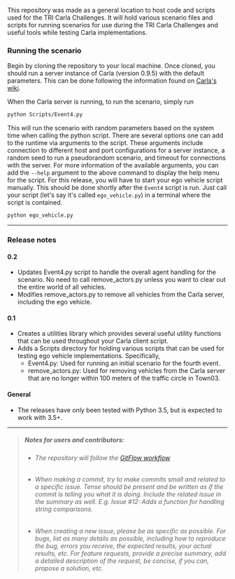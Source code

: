 This repository was made as a general location to host code and scripts used for the TRI Carla Challenges. It will hold various scenario files and scripts for running scenarios for use during the TRI Carla Challenges and useful tools while testing Carla implementations.

### Running the scenario
Begin by cloning the repository to your local machine. Once cloned, you should run a server instance of Carla (version 0.9.5) with the default parameters. This can be done following the information found on [Carla's wiki](https://carla.readthedocs.io/en/latest/getting_started/).

When the Carla server is running, to run the scenario, simply run
```bash
python Scripts/Event4.py
```

This will run the scenario with random parameters based on the system time when calling the python script. There are several options one can add to the runtime via arguments to the script. These arguments include connection to different host and port configurations for a server instance, a random seed to run a pseudorandom scenario, and timeout for connections with the server. For more information of the available arguments, you can add the `--help` argument to the above command to display the help menu for the script. For this release, you will have to start your ego vehicle script manually. This should be done shortly after the `Event4` script is run. Just call your script (let's say it's called `ego_vehicle.py`) in a terminal where the script is contained.

```bash
python ego_vehicle.py
```

---

### Release notes
#### 0.2
- Updates Event4.py script to handle the overall agent handling for the scenario. No need to call remove_actors.py unless you want to clear out the entire world of all vehicles.
- Modifies remove_actors.py to remove all vehicles from the Carla server, including the ego vehicle.
#### 0.1
- Creates a utilities library which provides several useful utility functions that can be used throughout your Carla client script.
- Adds a Scripts directory for holding various scripts that can be used for testing ego vehicle implementations. Specifically,
  - Event4.py: Used for running an initial scenario for the fourth event.
  - remove_actors.py: Used for removing vehicles from the Carla server that are no longer within 100 meters of the traffic circle in Town03.

#### General
- The releases have only been tested with Python 3.5, but is expected to work with 3.5+.

---

>##### Notes for users and contributors:
>  - ###### The repository will follow the [GitFlow workflow](https://www.atlassian.com/git/tutorials/comparing-workflows/gitflow-workflow)
>  - ###### When making a commit, try to make commits small and related to a specific issue. Tense should be present and be written as if the commit is telling you what it is doing. Include the related issue in the summary as well. E.g. Issue #12: Adds a function for handling string comparisons.
>  - ###### When creating a new issue, please be as specific as possible. For bugs, list as many details as possible, including how to reproduce the bug, errors you receive, the expected results, your actual results, etc. For feature requests, provide a precise summary, add a detailed description of the request, be concise, if you can, propose a solution, etc.
